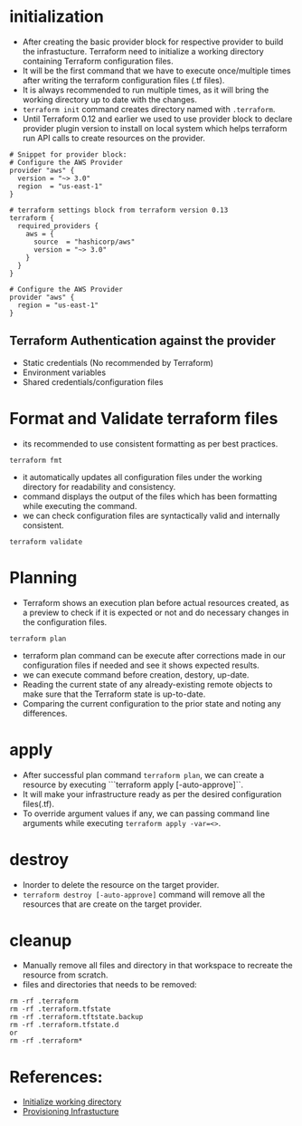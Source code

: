 # initialization
- After creating the basic provider block for respective provider to build the infrastucture. Terraform need to initialize a working directory containing Terraform configuration files.
- It will be the first command that we have to execute once/multiple times after writing the terraform configuration files (.tf files).
- It is always recommended to run multiple times, as it will bring the working directory up to date with the changes.
- ```terraform init``` command creates directory named with ```.terraform```.
- Until Terraform 0.12 and earlier we used to use provider block to declare provider plugin version to install on local system which helps terraform run API calls to create resources on the provider.
```
# Snippet for provider block:
# Configure the AWS Provider
provider "aws" {
  version = "~> 3.0"
  region  = "us-east-1"
}

# terraform settings block from terraform version 0.13
terraform {
  required_providers {
    aws = {
      source  = "hashicorp/aws"
      version = "~> 3.0"
    }
  }
}

# Configure the AWS Provider
provider "aws" {
  region = "us-east-1"
}
```
## Terraform Authentication against the provider
- Static credentials (No recommended by Terraform)
- Environment variables
- Shared credentials/configuration files

# Format and Validate terraform files
- its recommended to use consistent formatting as per best practices.
```
terraform fmt
```
- it automatically updates all configuration files under the working directory for readability and consistency.
- command displays the output of the files which has been formatting while executing the command.
- we can check configuration files are syntactically valid and internally consistent.
```
terraform validate
```

# Planning
- Terraform shows an execution plan before actual resources created, as a preview to check if it is expected or not and do necessary changes in the configuration files.
```
terraform plan
```
- terraform plan command can be execute after corrections made in our configuration files if needed and see it shows expected results.
- we can execute command before creation, destory, up-date.
- Reading the current state of any already-existing remote objects to make sure that the Terraform state is up-to-date.
- Comparing the current configuration to the prior state and noting any differences.

# apply
- After successful plan command ```terraform plan```, we can create a resource by executing ```terraform apply [-auto-approve]``.
- It will make your infrastructure ready as per the desired configuration files(.tf).
- To override argument values if any, we can passing command line arguments while executing ```terraform apply -var=<>```.

# destroy
- Inorder to delete the resource on the target provider.
- ```terraform destroy [-auto-approve]``` command will remove all the resources that are create on the target provider.

# cleanup
- Manually remove all files and directory in that workspace to recreate the resource from scratch.
- files and directories that needs to be removed:
```
rm -rf .terraform
rm -rf .terraform.tfstate
rm -rf .terraform.tftstate.backup
rm -rf .terraform.tfstate.d
or
rm -rf .terraform*
```

# References:
- [Initialize working directory](https://www.terraform.io/docs/cli/init/index.html)
- [Provisioning Infrastucture](https://www.terraform.io/docs/cli/run/index.html)